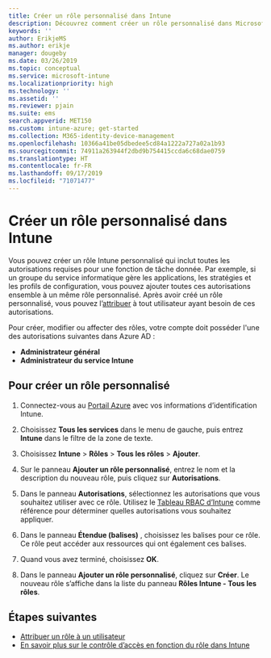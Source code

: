 ```yaml
---
title: Créer un rôle personnalisé dans Intune
description: Découvrez comment créer un rôle personnalisé dans Microsoft Intune.
keywords: ''
author: ErikjeMS
ms.author: erikje
manager: dougeby
ms.date: 03/26/2019
ms.topic: conceptual
ms.service: microsoft-intune
ms.localizationpriority: high
ms.technology: ''
ms.assetid: ''
ms.reviewer: pjain
ms.suite: ems
search.appverid: MET150
ms.custom: intune-azure; get-started
ms.collection: M365-identity-device-management
ms.openlocfilehash: 10366a41be05dbedee5cd84a1222a727a02a1b93
ms.sourcegitcommit: 74911a263944f2dbd9b754415ccda6c68dae0759
ms.translationtype: HT
ms.contentlocale: fr-FR
ms.lasthandoff: 09/17/2019
ms.locfileid: "71071477"
---
```

# <a name="create-a-custom-role-in-intune"></a>Créer un rôle personnalisé dans Intune

Vous pouvez créer un rôle Intune personnalisé qui inclut toutes les autorisations requises pour une fonction de tâche donnée. Par exemple, si un groupe du service informatique gère les applications, les stratégies et les profils de configuration, vous pouvez ajouter toutes ces autorisations ensemble à un même rôle personnalisé. Après avoir créé un rôle personnalisé, vous pouvez l’[attribuer](assign-role.md) à tout utilisateur ayant besoin de ces autorisations.

Pour créer, modifier ou affecter des rôles, votre compte doit posséder l'une des autorisations suivantes dans Azure AD :
- **Administrateur général**
- **Administrateur du service Intune**

## <a name="to-create-a-custom-role"></a>Pour créer un rôle personnalisé

1. Connectez-vous au [Portail Azure](https://portal.azure.com) avec vos informations d’identification Intune.

2. Choisissez **Tous les services** dans le menu de gauche, puis entrez **Intune** dans le filtre de la zone de texte.

3. Choisissez **Intune** > **Rôles** > **Tous les rôles** > **Ajouter**.

4. Sur le panneau **Ajouter un rôle personnalisé**, entrez le nom et la description du nouveau rôle, puis cliquez sur **Autorisations**.

5. Dans le panneau **Autorisations**, sélectionnez les autorisations que vous souhaitez utiliser avec ce rôle. Utilisez le [Tableau RBAC d’Intune](https://gallery.technet.microsoft.com/Intune-RBAC-table-2e3c9a1a) comme référence pour déterminer quelles autorisations vous souhaitez appliquer.

6. Dans le panneau **Étendue (balises)** , choisissez les balises pour ce rôle. Ce rôle peut accéder aux ressources qui ont également ces balises.

7. Quand vous avez terminé, choisissez **OK**.

8. Dans le panneau **Ajouter un rôle personnalisé**, cliquez sur **Créer**. Le nouveau rôle s’affiche dans la liste du panneau **Rôles Intune - Tous les rôles**.

## <a name="next-steps"></a>Étapes suivantes
- [Attribuer un rôle à un utilisateur](assign-role.md)
- [En savoir plus sur le contrôle d’accès en fonction du rôle dans Intune](role-based-access-control.md)
